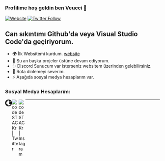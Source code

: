 ### Profilime hoş geldin ben Veucci 👋

[![Website](https://img.shields.io/website?label=codeSTACKr.com&style=for-the-badge&url=https%3A%2F%2Fcodestackr.com)](https://codestackr.com)
[![Twitter Follow](https://img.shields.io/twitter/follow/codeSTACKr?color=1DA1F2&logo=twitter&style=for-the-badge)](https://twitter.com/intent/follow?original_referer=https%3A%2F%2Fgithub.com%2FcodeSTACKr&screen_name=codeSTACKr)

## Can sıkıntımı Github'da veya Visual Studio Code'da geçiriyorum.

- 🌍 İlk Websitemi kurdum. [website]
- 🌱 Şu an başka projeler üstüne devam ediyorum.
- ✨ Discord Sunucum var isterseniz websitem üzerinden gelebilirsiniz.
- 🎷 Rota dinlemeyi severim.
- ⚡ Aşağıda sosyal medya hesaplarım var.



### Sosyal Medya Hesaplarım:

[<img align="left" alt="codeSTACKr.com" width="22px" src="https://raw.githubusercontent.com/iconic/open-iconic/master/svg/globe.svg" />][website]
[<img align="left" alt="codeSTACKr | Twitter" width="22px" src="https://cdn.jsdelivr.net/npm/simple-icons@v3/icons/twitter.svg" />][twitter]
[<img align="left" alt="codeSTACKr | Instagram" width="22px" src="https://cdn.jsdelivr.net/npm/simple-icons@v3/icons/instagram.svg" />][instagram]

---


[website]: https://patatessevenler.com
[twitter]: https://twitter.com/VeucciT
[instagram]: https://instagram.com/veucci.tr
